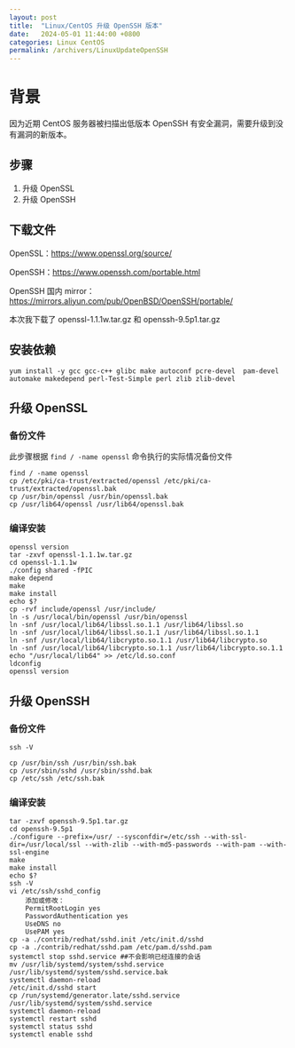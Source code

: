 ```yaml
---
layout: post
title:  "Linux/CentOS 升级 OpenSSH 版本"
date:   2024-05-01 11:44:00 +0800
categories: Linux CentOS
permalink: /archivers/LinuxUpdateOpenSSH
---
```


# 背景

因为近期 CentOS 服务器被扫描出低版本 OpenSSH 有安全漏洞，需要升级到没有漏洞的新版本。

## 步骤

1. 升级 OpenSSL
2. 升级 OpenSSH

## 下载文件

OpenSSL：https://www.openssl.org/source/

OpenSSH：https://www.openssh.com/portable.html

OpenSSH 国内 mirror：https://mirrors.aliyun.com/pub/OpenBSD/OpenSSH/portable/ 

本次我下载了 openssl-1.1.1w.tar.gz 和 openssh-9.5p1.tar.gz


## 安装依赖

`yum install -y gcc gcc-c++ glibc make autoconf pcre-devel  pam-devel automake makedepend perl-Test-Simple perl zlib zlib-devel`

## 升级 OpenSSL

### 备份文件

此步骤根据 `find / -name openssl` 命令执行的实际情况备份文件

```
find / -name openssl
cp /etc/pki/ca-trust/extracted/openssl /etc/pki/ca-trust/extracted/openssl.bak
cp /usr/bin/openssl /usr/bin/openssl.bak
cp /usr/lib64/openssl /usr/lib64/openssl.bak
```

### 编译安装

```
openssl version
tar -zxvf openssl-1.1.1w.tar.gz
cd openssl-1.1.1w
./config shared -fPIC
make depend
make
make install
echo $?
cp -rvf include/openssl /usr/include/
ln -s /usr/local/bin/openssl /usr/bin/openssl
ln -snf /usr/local/lib64/libssl.so.1.1 /usr/lib64/libssl.so
ln -snf /usr/local/lib64/libssl.so.1.1 /usr/lib64/libssl.so.1.1
ln -snf /usr/local/lib64/libcrypto.so.1.1 /usr/lib64/libcrypto.so
ln -snf /usr/local/lib64/libcrypto.so.1.1 /usr/lib64/libcrypto.so.1.1
echo "/usr/local/lib64" >> /etc/ld.so.conf
ldconfig
openssl version
```

## 升级 OpenSSH

### 备份文件

```
ssh -V

cp /usr/bin/ssh /usr/bin/ssh.bak
cp /usr/sbin/sshd /usr/sbin/sshd.bak
cp /etc/ssh /etc/ssh.bak
```

### 编译安装

```
tar -zxvf openssh-9.5p1.tar.gz
cd openssh-9.5p1
./configure --prefix=/usr/ --sysconfdir=/etc/ssh --with-ssl-dir=/usr/local/ssl --with-zlib --with-md5-passwords --with-pam --with-ssl-engine
make
make install
echo $?
ssh -V
vi /etc/ssh/sshd_config
    添加或修改：
    PermitRootLogin yes
    PasswordAuthentication yes
    UseDNS no
    UsePAM yes
cp -a ./contrib/redhat/sshd.init /etc/init.d/sshd
cp -a ./contrib/redhat/sshd.pam /etc/pam.d/sshd.pam
systemctl stop sshd.service ##不会影响已经连接的会话
mv /usr/lib/systemd/system/sshd.service /usr/lib/systemd/system/sshd.service.bak
systemctl daemon-reload
/etc/init.d/sshd start
cp /run/systemd/generator.late/sshd.service  /usr/lib/systemd/system/sshd.service
systemctl daemon-reload
systemctl restart sshd
systemctl status sshd
systemctl enable sshd
```

